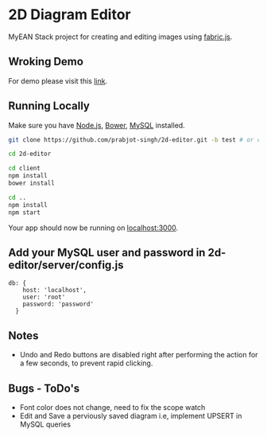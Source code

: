 # 2D Diagram Editor

MyEAN Stack project for creating and editing images using [fabric.js](http://fabricjs.com/).

## Wroking Demo

For demo please visit this [link](https://prabjots-2d-editor.herokuapp.com/).

## Running Locally

Make sure you have [Node.js](http://nodejs.org/), [Bower](https://bower.io/), [MySQL](https://www.mysql.com/) installed.

```sh
git clone https://github.com/prabjot-singh/2d-editor.git -b test # or clone your own fork

cd 2d-editor

cd client
npm install
bower install

cd ..
npm install
npm start
```

Your app should now be running on [localhost:3000](http://localhost:3000/).

## Add your MySQL user and password in 2d-editor/server/config.js

```
db: {
    host: 'localhost',
    user: 'root'
    password: 'password'
  }
```
## Notes

- Undo and Redo buttons are disabled right after performing the action for a few seconds, to prevent rapid clicking.

## Bugs - ToDo's

- Font color does not change, need to fix the scope watch
- Edit and Save a perviously saved diagram i.e, implement UPSERT in MySQL queries

